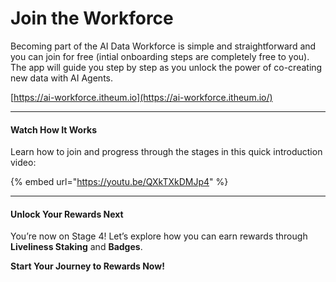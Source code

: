 # Join the Workforce

Becoming part of the AI Data Workforce is simple and straightforward and you can join for free (intial onboarding steps are completely free to you). The app will guide you step by step as you unlock the power of co-creating new data with AI Agents.

[https://ai-workforce.itheum.io](https://ai-workforce.itheum.io/)

***



#### **Watch How It Works**

Learn how to join and progress through the stages in this quick introduction video:

{% embed url="https://youtu.be/QXkTXkDMJp4" %}

***

#### **Unlock Your Rewards Next**

You’re now on Stage 4! Let’s explore how you can earn rewards through **Liveliness Staking** and **Badges**.

**Start Your Journey to Rewards Now!**
